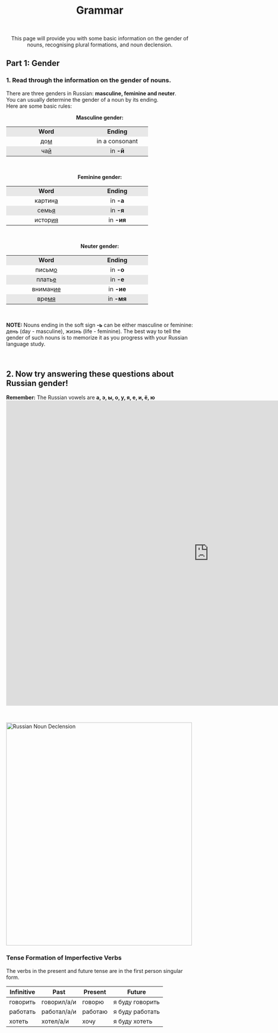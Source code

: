 <h1 align="center"> Grammar </h1> 
<p>&nbsp;</p>
<p align="center">This page will provide you with some basic information on the gender of nouns, recognising plural formations, and noun declension.</p>
<h2> Part 1: Gender</h2>
<h3> 1. Read through the information on the gender of nouns.</h3>
<p> There are three genders in Russian: <strong>masculine, feminine and neuter</strong>.<br>You can usually determine the gender of a noun by its ending.<br>Here are some basic rules:<p>
<p align="center"><b>Masculine gender:</b><br />
	</p><div align="center">
          <table cellSpacing="0" cellPadding="4" align="center" border="0">
            <tbody>
              <tr align="middle">
                <td width="200" bgcolor="#E8E8E8"><b>Word</b></td>
                <td width="150" bgcolor="#E8E8E8"><b>Ending</b></td>
              </tr>
              <tr align="middle">
                <td>до<u>м</u></td>
                <td>in a consonant</td>
              </tr>
              <tr align="middle">
                <td bgcolor="#E8E8E8">ча<u>й</u></td>
                <td bgcolor="#E8E8E8">in <b>-й</b></td>
              </tr>
            </tbody>
          </table>
	</div>

<p>&nbsp;</p>
<p align="center"><b>Feminine gender:</b><br />
	</p><div align="center">
          <table cellSpacing="0" cellPadding="4" align="center" border="0">
            <tbody>
              <tr align="middle">
                <td width="200" bgcolor="#E8E8E8"><b>Word</b></td>
                <td width="150" bgcolor="#E8E8E8"><b>Ending</b></td>
              </tr>
              <tr align="middle">
                <td>картин<u>а</u></td>
                <td>in <b>-a</b></td>
              </tr>
              <tr align="middle">
                <td bgcolor="#E8E8E8">семь<u>я</u></td>
                <td bgcolor="#E8E8E8">&nbsp;&nbsp;&nbsp;&nbsp;in
                  <b>-я</b>&nbsp;&nbsp;&nbsp;&nbsp;</td>
              </tr>
              <tr align="middle">
                <td>истор<u>ия</u></td>
                <td>in <b>-ия</b></td>
              </tr>
            </tbody>
          </table>
	</div>

<p>&nbsp;</p>
<p align="center"><b>Neuter gender:</b><br />
	</p><div align="center">
          <table cellSpacing="0" cellPadding="4" align="center" border="0">
            <tbody>
              <tr align="middle">
                <td width="200" bgcolor="#E8E8E8"><b>Word</b></td>
                <td width="150" bgcolor="#E8E8E8"><b>Ending</b></td>
              </tr>
              <tr align="middle">
                <td>письм<u>o</u></td>
                <td>&nbsp;&nbsp;&nbsp;&nbsp;in <b>-o</b>&nbsp;&nbsp;&nbsp;&nbsp;</td>
              </tr>
              <tr align="middle">
                <td bgcolor="#E8E8E8">плать<u>e</u></td>
                <td bgcolor="#E8E8E8">&nbsp;&nbsp;&nbsp;&nbsp;in
                  <b>-e</b>&nbsp;&nbsp;&nbsp;&nbsp;</td>
              </tr>
	      <tr align="middle">
                <td>вниман<u>ие</u></td>
                <td>&nbsp;&nbsp;&nbsp;&nbsp;in <b>-ие</b>&nbsp;&nbsp;&nbsp;&nbsp;</td>
              </tr>
              <tr align="middle">
                <td bgcolor="#E8E8E8">вре<u>мя</u></td>
                <td bgcolor="#E8E8E8">&nbsp;&nbsp;&nbsp;&nbsp;in
                  <b>-мя</b>&nbsp;&nbsp;&nbsp;&nbsp;</td>
              </tr>
            </tbody>
          </table>
	</div>
<p>&nbsp;</p>
<p> <b>NOTE: </b>Nouns ending in the soft sign <b>-ь</b> can be either masculine or feminine: день (day - masculine), жизнь (life - feminine). The best way to tell the gender of such nouns is to memorize it as you progress with your Russian language study.</p>

<p>&nbsp;</p>
<h2> 2. Now try answering these questions about Russian gender!</h2>
<p><strong>Remember:</strong> The Russian vowels are <strong>а, э, ы, о, у, я, е, и, ё, ю</strong>
<iframe src="https://h5p.org/h5p/embed/1085037" width="1090" height="821" frameborder="0" allowfullscreen="allowfullscreen" allow="geolocation *; microphone *; camera *; midi *; encrypted-media *"></iframe><script src="https://h5p.org/sites/all/modules/h5p/library/js/h5p-resizer.js" charset="UTF-8"></script>
	
	
<p>&nbsp;</p>

<img src="https://images.app.goo.gl/J3BXzHYoRPsSqnmY8" alt="Russian Noun Declension" style="width:500px;height:600px;">

<div class="container"> 
<h3>Tense Formation of Imperfective Verbs</h3>
<p>The verbs in the present and future tense are in the first person singular form.</p>  
<table class="table table-bordered">
    <thead>
      <tr>
        <th>Infinitive</th>
        <th>Past</th>
        <th>Present</th>
        <th>Future</th>
      </tr>
    </thead>
    <tbody>
      <tr>
        <td>говорить</td>
        <td>говорил/а/и</td>
        <td>говорю</td>
        <td>я буду говорить</td>
      </tr>
      <tr>
        <td>работать</td>
        <td>работал/а/и</td>
        <td>работаю</td>
        <td>я буду работать</td>
      </tr>
      <tr>
        <td>хотеть</td>
        <td>хотел/а/и</td>
        <td>хочу</td>
        <td>я буду хотеть</td>
      </tr>
    </tbody>
  </table>
</div>



